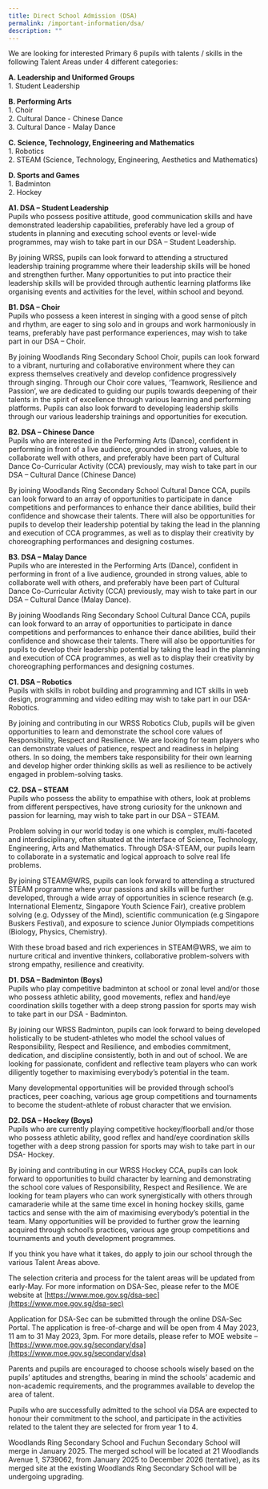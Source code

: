 ```yaml
---
title: Direct School Admission (DSA)
permalink: /important-information/dsa/
description: ""
---
```

We are looking for interested Primary 6 pupils with talents / skills in the following Talent Areas under 4 different categories:

**A. Leadership and Uniformed Groups** <br>
1\. Student Leadership

**B. Performing Arts** <br>
1\. Choir <br>
2\. Cultural Dance - Chinese Dance <br>
3\. Cultural Dance - Malay Dance

**C. Science, Technology, Engineering and Mathematics** <br>
1\. Robotics <br>
2\. STEAM (Science, Technology, Engineering, Aesthetics and Mathematics)

**D. Sports and Games** <br>
1\. Badminton <br>
2\. Hockey

**A1. DSA – Student Leadership** <br>
Pupils who possess positive attitude, good communication skills and have demonstrated leadership capabilities, preferably have led a group of students in planning and executing school events or level-wide programmes, may wish to take part in our DSA – Student Leadership.

By joining WRSS, pupils can look forward to attending a structured leadership training programme where their leadership skills will be honed and strengthen further. Many opportunities to put into practice their leadership skills will be provided through authentic learning platforms like organising events and activities for the level, within school and beyond.

**B1. DSA – Choir** <br>
Pupils who possess a keen interest in singing with a good sense of pitch and rhythm, are eager to sing solo and in groups and work harmoniously in teams, preferably have past performance experiences, may wish to take part in our DSA – Choir. 

By joining Woodlands Ring Secondary School Choir, pupils can look forward to a vibrant, nurturing and collaborative environment where they can express themselves creatively and develop confidence progressively through singing.  Through our Choir core values, ‘Teamwork, Resilience and Passion’, we are dedicated to guiding our pupils towards deepening of their talents in the spirit of excellence through various learning and performing platforms. Pupils can also look forward to developing leadership skills through our various leadership trainings and opportunities for execution.


**B2. DSA – Chinese Dance** <br>
Pupils who are interested in the Performing Arts (Dance), confident in performing in front of a live audience, grounded in strong values, able to collaborate well with others, and preferably have been part of Cultural Dance Co-Curricular Activity (CCA) previously, may wish to take part in our DSA – Cultural Dance (Chinese Dance)

By joining Woodlands Ring Secondary School Cultural Dance CCA, pupils can look forward to an array of opportunities to participate in dance competitions and performances to enhance their dance abilities, build their confidence and showcase their talents. There will also be opportunities for pupils to develop their leadership potential by taking the lead in the planning and execution of CCA programmes, as well as to display their creativity by choreographing performances and designing costumes.

**B3. DSA – Malay Dance** <br>
Pupils who are interested in the Performing Arts (Dance), confident in performing in front of a live audience, grounded in strong values, able to collaborate well with others, and preferably have been part of Cultural Dance Co-Curricular Activity (CCA) previously, may wish to take part in our DSA – Cultural Dance (Malay Dance). 

By joining Woodlands Ring Secondary School Cultural Dance CCA, pupils can look forward to an array of opportunities to participate in dance competitions and performances to enhance their dance abilities, build their confidence and showcase their talents. There will also be opportunities for pupils to develop their leadership potential by taking the lead in the planning and execution of CCA programmes, as well as to display their creativity by choreographing performances and designing costumes.

**C1. DSA – Robotics** <br>
Pupils with skills in robot building and programming and ICT skills in web design, programming and video editing may wish to take part in our DSA-Robotics.

By joining and contributing in our WRSS Robotics Club, pupils will be given opportunities to learn and demonstrate the school core values of Responsibility, Respect and Resilience. We are looking for team players who can demonstrate values of patience, respect and readiness in helping others. In so doing, the members take responsibility for their own learning and develop higher order thinking skills as well as resilience to be actively engaged in problem-solving tasks.

**C2. DSA – STEAM** <br>
Pupils who possess the ability to empathise with others, look at problems from different perspectives, have strong curiosity for the unknown and passion for learning, may wish to take part in our DSA – STEAM.

Problem solving in our world today is one which is complex, multi-faceted and interdisciplinary, often situated at the interface of Science, Technology, Engineering, Arts and Mathematics. Through DSA-STEAM, our pupils learn to collaborate in a systematic and logical approach to solve real life problems.

By joining STEAM@WRS, pupils can look forward to attending a structured STEAM programme where your passions and skills will be further developed, through a wide array of opportunities in science research (e.g. International Elementz, Singapore Youth Science Fair), creative problem solving (e.g. Odyssey of the Mind), scientific communication (e.g Singapore Buskers Festival), and exposure to science Junior Olympiads competitions (Biology, Physics, Chemistry).

With these broad based and rich experiences in STEAM@WRS, we aim to nurture critical and inventive thinkers, collaborative problem-solvers with strong empathy, resilience and creativity.

**D1. DSA – Badminton (Boys)** <br>
Pupils who play competitive badminton at school or zonal level and/or those who possess athletic ability, good movements, reflex and hand/eye coordination skills together with a deep strong passion for sports may wish to take part in our DSA - Badminton.

By joining our WRSS Badminton, pupils can look forward to being developed holistically to be student-athletes who model the school values of Responsibility, Respect and Resilience, and embodies commitment, dedication, and discipline consistently, both in and out of school. We are looking for passionate, confident and reflective team players who can work diligently together to maximising everybody’s potential in the team.

Many developmental opportunities will be provided through school’s practices, peer coaching, various age group competitions and tournaments to become the student-athlete of robust character that we envision. 

**D2. DSA – Hockey (Boys)** <br>
Pupils who are currently playing competitive hockey/floorball and/or those who possess athletic ability, good reflex and hand/eye coordination skills together with a deep strong passion for sports may wish to take part in our DSA- Hockey.

By joining and contributing in our WRSS Hockey CCA, pupils can look forward to opportunities to build character by learning and demonstrating the school core values of Responsibility, Respect and Resilience. We are looking for team players who can work synergistically with others through camaraderie while at the same time excel in honing hockey skills, game tactics and sense with the aim of maximising everybody’s potential in the team. Many opportunities will be provided to further grow the learning acquired through school’s practices, various age group competitions and tournaments and youth development programmes. 

If you think you have what it takes, do apply to join our school through the various Talent Areas above. 

The selection criteria and process for the talent areas will be updated from early-May. For more information on DSA-Sec, please refer to the MOE website at [https://www.moe.gov.sg/dsa-sec](https://www.moe.gov.sg/dsa-sec)

Application for DSA-Sec can be submitted through the online DSA-Sec Portal. The application is free-of-charge and will be open from 4 May 2023, 11 am to 31 May 2023, 3pm. For more details, please refer to MOE website – [https://www.moe.gov.sg/secondary/dsa](https://www.moe.gov.sg/secondary/dsa)

Parents and pupils are encouraged to choose schools wisely based on the pupils’ aptitudes and strengths, bearing in mind the schools’ academic and non-academic requirements, and the programmes available to develop the area of talent. 

Pupils who are successfully admitted to the school via DSA are expected to honour their commitment to the school, and participate in the activities related to the talent they are selected for from year 1 to 4. 

Woodlands Ring Secondary School and Fuchun Secondary School will merge in January 2025. The merged school will be located at 21 Woodlands Avenue 1, S739062, from January 2025 to December 2026 (tentative), as its merged site at the existing Woodlands Ring Secondary School will be undergoing upgrading.